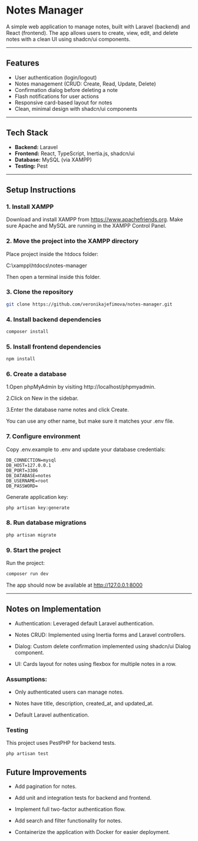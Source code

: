 # Notes Manager

A simple web application to manage notes, built with Laravel (backend) and React (frontend). The app allows users to create, view, edit, and delete notes with a clean UI using shadcn/ui components.

---

## Features

- User authentication (login/logout)
- Notes management (CRUD: Create, Read, Update, Delete)
- Confirmation dialog before deleting a note
- Flash notifications for user actions
- Responsive card-based layout for notes
- Clean, minimal design with shadcn/ui components

---

## Tech Stack

- **Backend:** Laravel
- **Frontend:** React, TypeScript, Inertia.js, shadcn/ui
- **Database:** MySQL (via XAMPP)
- **Testing:** Pest

---

## Setup Instructions

### 1. Install XAMPP

Download and install XAMPP from https://www.apachefriends.org.
Make sure Apache and MySQL are running in the XAMPP Control Panel.

### 2. Move the project into the XAMPP directory

Place project inside the htdocs folder:

C:\xampp\htdocs\notes-manager


Then open a terminal inside this folder.

### 3. Clone the repository

```bash
git clone https://github.com/veronikajefimova/notes-manager.git
```

### 4. Install backend dependencies

```bash
composer install
```

### 5. Install frontend dependencies

```bash
npm install
```

### 6. Create a database

1.Open phpMyAdmin by visiting http://localhost/phpmyadmin.

2.Click on New in the sidebar.

3.Enter the database name notes and click Create.

You can use any other name, but make sure it matches your .env file.

### 7. Configure environment

Copy .env.example to .env and update your database credentials:

```env
DB_CONNECTION=mysql
DB_HOST=127.0.0.1
DB_PORT=3306
DB_DATABASE=notes
DB_USERNAME=root
DB_PASSWORD=
```

Generate application key:

```bash
php artisan key:generate
```

### 8. Run database migrations

```bash
php artisan migrate
```

### 9. Start the project

Run the project:

```bash
composer run dev
```

The app should now be available at http://127.0.0.1:8000

---

## Notes on Implementation

- Authentication: Leveraged default Laravel authentication.

- Notes CRUD: Implemented using Inertia forms and Laravel controllers.

- Dialog: Custom delete confirmation implemented using shadcn/ui Dialog component.

- UI: Cards layout for notes using flexbox for multiple notes in a row.

### Assumptions:

- Only authenticated users can manage notes.

- Notes have title, description, created_at, and updated_at.

- Default Laravel authentication.

### Testing

This project uses PestPHP for backend tests.

```bash
php artisan test
```

## Future Improvements

- Add pagination for notes.

- Add unit and integration tests for backend and frontend.

- Implement full two-factor authentication flow.

- Add search and filter functionality for notes.

- Containerize the application with Docker for easier deployment.
